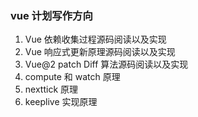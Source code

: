 ### vue 计划写作方向

1. Vue 依赖收集过程源码阅读以及实现
2. Vue 响应式更新原理源码阅读以及实现
3. Vue@2 patch Diff 算法源码阅读以及实现
4. compute 和 watch 原理
5. nexttick 原理
6. keeplive 实现原理
